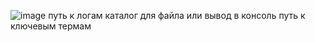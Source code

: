 ![image](https://user-images.githubusercontent.com/46443450/123637489-22922e00-d82f-11eb-9e78-b9f37e1a6681.png)
путь к логам
каталог для файла или вывод в консоль
путь к ключевым термам

